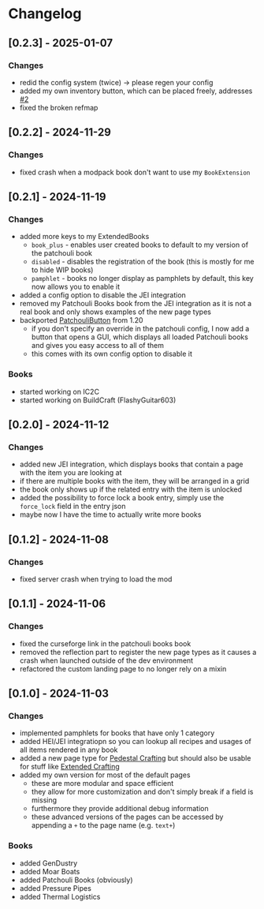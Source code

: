 # Changelog

## [0.2.3] - 2025-01-07

### Changes
- redid the config system (twice) -> please regen your config
- added my own inventory button, which can be placed freely, addresses [#2](https://github.com/Ender-Development/PatchouliBooks/issues/2)
- fixed the broken refmap

## [0.2.2] - 2024-11-29

### Changes
- fixed crash when a modpack book don't want to use my `BookExtension`

## [0.2.1] - 2024-11-19

### Changes
- added more keys to my ExtendedBooks
  - `book_plus` - enables user created books to default to my version of the patchouli book
  - `disabled` - disables the registration of the book (this is mostly for me to hide WIP books)
  - `pamphlet` - books no longer display as pamphlets by default, this key now allows you to enable it
- added a config option to disable the JEI integration
- removed my Patchouli Books book from the JEI integration as it is not a real book and only shows examples of the new page types
- backported [PatchouliButton](https://www.curseforge.com/minecraft/mc-mods/patchoulibutton) from 1.20
  - if you don't specify an override in the patchouli config, I now add a button that opens a GUI, which displays all loaded Patchouli books and gives you easy access to all of them
  - this comes with its own config option to disable it

### Books
- started working on IC2C
- started working on BuildCraft (FlashyGuitar603)

## [0.2.0] - 2024-11-12

### Changes
- added new JEI integration, which displays books that contain a page with the item you are looking at
- if there are multiple books with the item, they will be arranged in a grid
- the book only shows up if the related entry with the item is unlocked
- added the possibility to force lock a book entry, simply use the `force_lock` field in the entry json
- maybe now I have the time to actually write more books

## [0.1.2] - 2024-11-08

### Changes
- fixed server crash when trying to load the mod

## [0.1.1] - 2024-11-06

### Changes
- fixed the curseforge link in the patchouli books book
- removed the reflection part to register the new page types as it causes a crash when launched outside of the dev environment
- refactored the custom landing page to no longer rely on a mixin

## [0.1.0] - 2024-11-03

### Changes
- implemented pamphlets for books that have only 1 category
- added HEI/JEI integratiopn so you can lookup all recipes and usages of all items rendered in any book
- added a new page type for [Pedestal Crafting](https://www.curseforge.com/minecraft/mc-mods/pedestal-crafting) but should also be usable for stuff like [Extended Crafting](https://www.curseforge.com/minecraft/mc-mods/extended-crafting-nomifactory-edition)
- added my own version for most of the default pages
  - these are more modular and space efficient
  - they allow for more customization and don't simply break if a field is missing
  - furthermore they provide additional debug information
  - these advanced versions of the pages can be accessed by appending a `+` to the page name (e.g. `text+`)

### Books
- added GenDustry
- added Moar Boats
- added Patchouli Books (obviously)
- added Pressure Pipes
- added Thermal Logistics